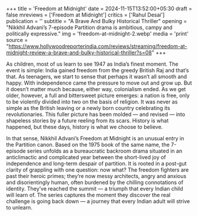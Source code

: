 +++
title = 'Freedom at Midnight'
date = 2024-11-15T13:52:00+05:30
draft = false
mreviews = ['Freedom at Midnight']
critics = ['Rahul Desai']
publication = ''
subtitle = "A Brave And Bulky Historical Thriller"
opening = "Nikkhil Advani’s 7-episode Partition drama is ambitious, campy and politically expressive."
img = 'freedom-at-midnight-2.webp'
media = 'print'
source = "https://www.hollywoodreporterindia.com/reviews/streaming/freedom-at-midnight-review-a-brave-and-bulky-historical-thriller?s=08"
+++

As children, most of us learn to see 1947 as India’s finest moment. The event is simple: India gained freedom from the greedy British Raj and that’s that. As teenagers, we start to sense that perhaps it wasn’t all smooth and happy. With independence came the pressure to move out and grow up. But it doesn’t matter much because, either way, colonialism ended. As we get older, however, a full and bittersweet picture emerges: a nation is free, only to be violently divided into two on the basis of religion. It was never as simple as the British leaving or a newly born country celebrating its revolutionaries. This fuller picture has been molded — and revised — into shapeless stories by a future reeling from its scars. History is what happened, but these days, history is what we choose to believe.

In that sense, Nikkhil Advani’s Freedom at Midnight is an unusual entry in the Partition canon. Based on the 1975 book of the same name, the 7-episode series unfolds as a bureaucratic backroom drama situated in an anticlimactic and complicated year between the short-lived joy of independence and long-term despair of partition. It is rooted in a post-gut clarity of grappling with one question: now what? The freedom fighters are past their heroic primes; they’re now messy architects, angry and anxious and disorientingly human, often burdened by the chilling connotations of identity. They’ve reached the summit — a triumph that every Indian child will learn of. The series captures the moment they discover the real challenge is going back down — a journey that every Indian adult will strive to unlearn.
